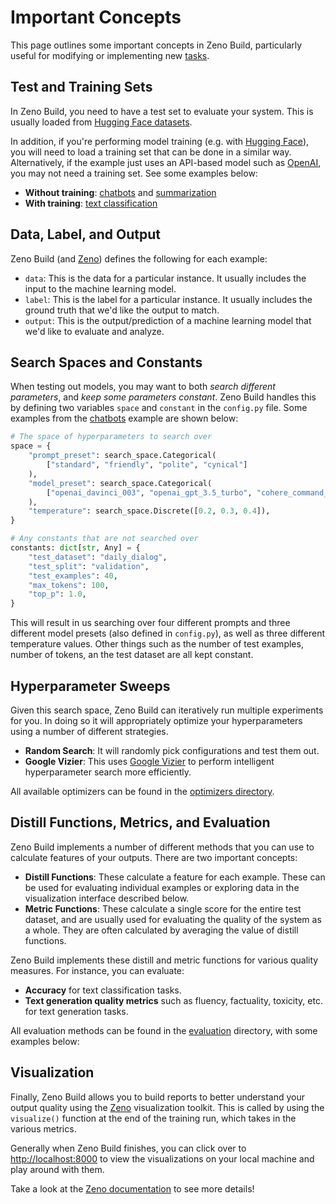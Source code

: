 # Important Concepts

This page outlines some important concepts in Zeno Build, particularly useful
for modifying or implementing new [tasks](/tasks/README.md).

## Test and Training Sets

In Zeno Build, you need to have a test set to evaluate your system. This is
usually loaded from [Hugging Face datasets](https://huggingface.co/datasets).

In addition, if you're performing model training (e.g. with
[Hugging Face](https://huggingface.co/)), you will
need to load a training set that can be done in a similar way. Alternatively,
if the example just uses an API-based model such as
[OpenAI](https://openai.com/), you may not need a training set. See some
examples below:

- **Without training**: [chatbots](chatbot/) and [summarization](summarization/)
- **With training**: [text classification](text_classification/)

## Data, Label, and Output

Zeno Build (and [Zeno](https://zenoml.com)) defines the following for each example:

- `data`: This is the data for a particular instance. It usually includes the
    input to the machine learning model.
- `label`: This is the label for a particular instance. It usually includes the
    ground truth that we'd like the output to match.
- `output`: This is the output/prediction of a machine learning model that we'd
    like to evaluate and analyze.

## Search Spaces and Constants

When testing out models, you may want to both *search different parameters*,
and *keep some parameters constant*. Zeno Build handles this by defining two
variables `space` and `constant` in the `config.py` file. Some examples from
the [chatbots](chatbot/) example are shown below:

```python
# The space of hyperparameters to search over
space = {
    "prompt_preset": search_space.Categorical(
        ["standard", "friendly", "polite", "cynical"]
    ),
    "model_preset": search_space.Categorical(
        ["openai_davinci_003", "openai_gpt_3.5_turbo", "cohere_command_xlarge"]
    ),
    "temperature": search_space.Discrete([0.2, 0.3, 0.4]),
}

# Any constants that are not searched over
constants: dict[str, Any] = {
    "test_dataset": "daily_dialog",
    "test_split": "validation",
    "test_examples": 40,
    "max_tokens": 100,
    "top_p": 1.0,
}
```

This will result in us searching over four different prompts and three
different model presets (also defined in `config.py`), as well as three
different temperature values. Other things
such as the number of test examples, number of tokens, an the test dataset are
all kept constant.

## Hyperparameter Sweeps

Given this search space, Zeno Build can iteratively run multiple experiments
for you. In doing so it will appropriately optimize your hyperparameters using
a number of different strategies.

- **Random Search**: It will randomly pick configurations and test them out.
- **Google Vizier**: This uses
  [Google Vizier](https://github.com/google/vizier) to perform intelligent
  hyperparameter search more efficiently.

All available optimizers can be found in the
[optimizers directory](/zeno_build/optimizers/).

## Distill Functions, Metrics, and Evaluation

Zeno Build implements a number of different methods that you can use to
calculate features of your outputs. There are two important concepts:

- **Distill Functions**: These calculate a feature for each example. These can
  be used for evaluating individual examples or exploring data in the
  visualization interface described below.
- **Metric Functions**: These calculate a single score for the entire test
  dataset, and are usually used for evaluating the quality of the system as a
  whole. They are often calculated by averaging the value of distill functions.

Zeno Build implements these distill and metric functions for various quality
measures. For instance, you can evaluate:

- **Accuracy** for text classification tasks.
- **Text generation quality metrics** such as fluency, factuality, toxicity,
  etc. for text generation tasks.

All evaluation methods can be found in the
[evaluation](/zeno_build/evaluation/) directory, with some examples below:

## Visualization

Finally, Zeno Build allows you to build reports to better understand your
output quality using the [Zeno](https://zenoml.com) visualization toolkit.
This is called by using the `visualize()` function at the end of the
training run, which takes in the various metrics.

Generally when Zeno Build finishes, you can click over to
[http://localhost:8000](http://localhost:8000) to view the visualizations on
your local machine and play around with them.

Take a look at the [Zeno documentation](https://zenoml.com/docs/intro)
to see more details!
